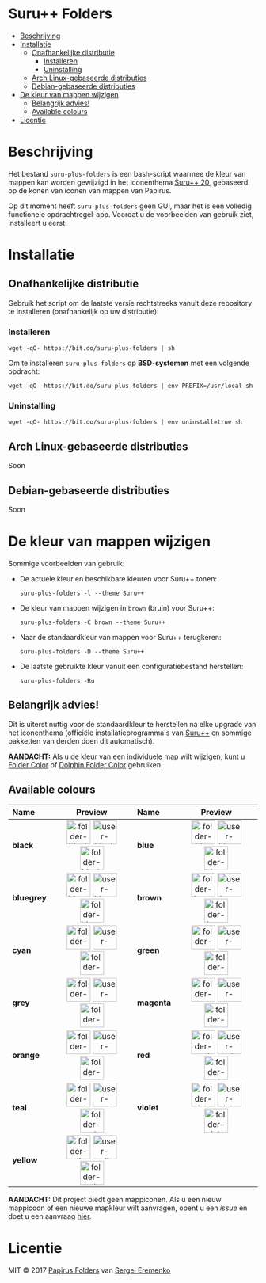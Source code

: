 <h1>Suru++ Folders</h1>

- [Beschrijving](#beschrijving)
- [Installatie](#installatie)
    - [Onafhankelijke distributie](#onafhankelijke-distributie)
        - [Installeren](#installeren)
        - [Uninstalling](#uninstalling)
    - [Arch Linux-gebaseerde distributies](#arch-linux-gebaseerde-distributies)
    - [Debian-gebaseerde distributies](#debian-gebaseerde-distributies)
- [De kleur van mappen wijzigen](#de-kleur-van-mappen-wijzigen)
    - [Belangrijk advies!](#belangrijk-advies)
    - [Available colours](#available-colours)
- [Licentie](#licentie)

# Beschrijving

Het bestand `suru-plus-folders` is een bash-script waarmee de kleur van mappen kan worden gewijzigd in het iconenthema [Suru++ 20](https://github.com/gusbemacbe/suru-plus), gebaseerd op de konen van iconen van mappen van Papirus.

Op dit moment heeft `suru-plus-folders` geen GUI, maar het is een volledig functionele opdrachtregel-app. Voordat u de voorbeelden van gebruik ziet, installeert u eerst:

# Installatie

## Onafhankelijke distributie

Gebruik het script om de laatste versie rechtstreeks vanuit deze repository te installeren (onafhankelijk op uw distributie):

### Installeren

```
wget -qO- https://bit.do/suru-plus-folders | sh
```

Om te installeren `suru-plus-folders` op **BSD-systemen** met een volgende opdracht:

```
wget -qO- https://bit.do/suru-plus-folders | env PREFIX=/usr/local sh
```

### Uninstalling

```
wget -qO- https://bit.do/suru-plus-folders | env uninstall=true sh
```

## Arch Linux-gebaseerde distributies

Soon

## Debian-gebaseerde distributies

Soon

# De kleur van mappen wijzigen

Sommige voorbeelden van gebruik:

- De actuele kleur en beschikbare kleuren voor Suru++ tonen:
    ```
    suru-plus-folders -l --theme Suru++
    ```
- De kleur van mappen wijzigen in `brown` (bruin) voor Suru++:
    ```
    suru-plus-folders -C brown --theme Suru++
    ```
- Naar de standaardkleur van mappen voor Suru++ terugkeren:
    ```
    suru-plus-folders -D --theme Suru++
    ```
- De laatste gebruikte kleur vanuit een configuratiebestand herstellen:
    ```
    suru-plus-folders -Ru
    ```

## Belangrijk advies!

Dit is uiterst nuttig voor de standaardkleur te herstellen na elke upgrade van het iconenthema (officiële installatieprogramma's van [Suru++](https://github.com/gusbemacbe/suru-plus) en sommige pakketten van derden doen dit automatisch).

**AANDACHT:** Als u de kleur van een individuele map wilt wijzigen, kunt u [Folder Color](http://foldercolor.tuxfamily.org) of [Dolphin Folder Color](https://github.com/audoban/dolphin-folder-color) gebruiken.

## Available colours

<table>
            <thead>
                <tr>
                    <th style="text-align:left">Name</th>
                    <th style="text-align:center">Preview</th>
                    <th style="text-align:left">Name</th>
                    <th style="text-align:center">Preview</th>
                </tr>
            </thead>
            <tbody>
                <tr>
                    <td style="text-align:left"><strong>black</strong></td>
                    <td style="text-align:center"><img src="https://cdn.jsdelivr.net/gh/gusbemacbe/suru-plus@4d3b22b033d2571ddcedf4736d996ea3b6765a94/places/64/folder-black.svg" height="48px" width="48px" 
                            alt="folder-black"> <img src="https://cdn.jsdelivr.net/gh/gusbemacbe/suru-plus@4d3b22b033d2571ddcedf4736d996ea3b6765a94/places/64/user-black-home.svg" height="48px" width="48px" 
                            alt="user-black-home"> <img src="https://cdn.jsdelivr.net/gh/gusbemacbe/suru-plus@4d3b22b033d2571ddcedf4736d996ea3b6765a94/places/64/folder-black-download.svg" height="48px" width="48px" 
                            alt="folder-black-download"></td>
                    <td style="text-align:left"><strong>blue</strong></td>
                    <td style="text-align:center"><img src="https://cdn.jsdelivr.net/gh/gusbemacbe/suru-plus@4d3b22b033d2571ddcedf4736d996ea3b6765a94/places/64/folder-blue.svg" height="48px" width="48px" 
                            alt="folder-blue"> <img src="https://cdn.jsdelivr.net/gh/gusbemacbe/suru-plus@4d3b22b033d2571ddcedf4736d996ea3b6765a94/places/64/user-blue-home.svg" height="48px" width="48px" 
                            alt="user-blue-home"> <img src="https://cdn.jsdelivr.net/gh/gusbemacbe/suru-plus@4d3b22b033d2571ddcedf4736d996ea3b6765a94/places/64/folder-blue-download.svg" height="48px" width="48px" 
                            alt="folder-blue-download"></td>
                </tr>
                <tr>
                    <td style="text-align:left"><strong>bluegrey</strong></td>
                    <td style="text-align:center"><img src="https://cdn.jsdelivr.net/gh/gusbemacbe/suru-plus@4d3b22b033d2571ddcedf4736d996ea3b6765a94/places/64/folder-bluegrey.svg" height="48px" width="48px" 
                            alt="folder-bluegrey"> <img src="https://cdn.jsdelivr.net/gh/gusbemacbe/suru-plus@4d3b22b033d2571ddcedf4736d996ea3b6765a94/places/64/user-bluegrey-home.svg" height="48px" width="48px" 
                            alt="user-bluegrey-home"> <img src="https://cdn.jsdelivr.net/gh/gusbemacbe/suru-plus@4d3b22b033d2571ddcedf4736d996ea3b6765a94/places/64/folder-bluegrey-download.svg" height="48px" width="48px" 
                            alt="folder-bluegrey-download"></td>
                    <td style="text-align:left"><strong>brown</strong></td>
                    <td style="text-align:center"><img src="https://cdn.jsdelivr.net/gh/gusbemacbe/suru-plus@4d3b22b033d2571ddcedf4736d996ea3b6765a94/places/64/folder-brown.svg" height="48px" width="48px" 
                            alt="folder-brown"> <img src="https://cdn.jsdelivr.net/gh/gusbemacbe/suru-plus@4d3b22b033d2571ddcedf4736d996ea3b6765a94/places/64/user-brown-home.svg" height="48px" width="48px" 
                            alt="user-brown-home"> <img src="https://cdn.jsdelivr.net/gh/gusbemacbe/suru-plus@4d3b22b033d2571ddcedf4736d996ea3b6765a94/places/64/folder-brown-download.svg" height="48px" width="48px" 
                            alt="folder-brown-download"></td>
                </tr>
                <tr>
                    <td style="text-align:left"><strong>cyan</strong></td>
                    <td style="text-align:center"><img src="https://cdn.jsdelivr.net/gh/gusbemacbe/suru-plus@4d3b22b033d2571ddcedf4736d996ea3b6765a94/places/64/folder-cyan.svg" height="48px" width="48px" 
                            alt="folder-cyan"> <img src="https://cdn.jsdelivr.net/gh/gusbemacbe/suru-plus@4d3b22b033d2571ddcedf4736d996ea3b6765a94/places/64/user-cyan-home.svg" height="48px" width="48px" 
                            alt="user-cyan-home"> <img src="https://cdn.jsdelivr.net/gh/gusbemacbe/suru-plus@4d3b22b033d2571ddcedf4736d996ea3b6765a94/places/64/folder-cyan-download.svg" height="48px" width="48px" 
                            alt="folder-cyan-download"></td>
                    <td style="text-align:left"><strong>green</strong></td>
                    <td style="text-align:center"><img src="https://cdn.jsdelivr.net/gh/gusbemacbe/suru-plus@4d3b22b033d2571ddcedf4736d996ea3b6765a94/places/64/folder-green.svg" height="48px" width="48px" 
                            alt="folder-green"> <img src="https://cdn.jsdelivr.net/gh/gusbemacbe/suru-plus@4d3b22b033d2571ddcedf4736d996ea3b6765a94/places/64/user-green-home.svg" height="48px" width="48px" 
                            alt="user-green-home"> <img src="https://cdn.jsdelivr.net/gh/gusbemacbe/suru-plus@4d3b22b033d2571ddcedf4736d996ea3b6765a94/places/64/folder-green-download.svg" height="48px" width="48px" 
                            alt="folder-green-download"></td>
                </tr>
                <tr>
                    <td style="text-align:left"><strong>grey</strong></td>
                    <td style="text-align:center"><img src="https://cdn.jsdelivr.net/gh/gusbemacbe/suru-plus@4d3b22b033d2571ddcedf4736d996ea3b6765a94/places/64/folder-grey.svg" height="48px" width="48px" 
                            alt="folder-grey"> <img src="https://cdn.jsdelivr.net/gh/gusbemacbe/suru-plus@4d3b22b033d2571ddcedf4736d996ea3b6765a94/places/64/user-grey-home.svg" height="48px" width="48px" 
                            alt="user-grey-home"> <img src="https://cdn.jsdelivr.net/gh/gusbemacbe/suru-plus@4d3b22b033d2571ddcedf4736d996ea3b6765a94/places/64/folder-grey-download.svg" height="48px" width="48px" 
                            alt="folder-grey-download"></td>
                    <td style="text-align:left"><strong>magenta</strong></td>
                    <td style="text-align:center"><img src="https://cdn.jsdelivr.net/gh/gusbemacbe/suru-plus@4d3b22b033d2571ddcedf4736d996ea3b6765a94/places/64/folder-magenta.svg" height="48px" width="48px" 
                            alt="folder-magenta"> <img src="https://cdn.jsdelivr.net/gh/gusbemacbe/suru-plus@4d3b22b033d2571ddcedf4736d996ea3b6765a94/places/64/user-magenta-home.svg" height="48px" width="48px" 
                            alt="user-magenta-home"> <img src="https://cdn.jsdelivr.net/gh/gusbemacbe/suru-plus@4d3b22b033d2571ddcedf4736d996ea3b6765a94/places/64/folder-magenta-download.svg" height="48px" width="48px" 
                            alt="folder-magenta-download"></td>
                </tr>
                <tr>
                    <td style="text-align:left"><strong>orange</strong></td>
                    <td style="text-align:center"><img src="https://cdn.jsdelivr.net/gh/gusbemacbe/suru-plus@4d3b22b033d2571ddcedf4736d996ea3b6765a94/places/64/folder-orange.svg" height="48px" width="48px" 
                            alt="folder-orange"> <img src="https://cdn.jsdelivr.net/gh/gusbemacbe/suru-plus@4d3b22b033d2571ddcedf4736d996ea3b6765a94/places/64/user-orange-home.svg" height="48px" width="48px" 
                            alt="user-orange-home"> <img src="https://cdn.jsdelivr.net/gh/gusbemacbe/suru-plus@4d3b22b033d2571ddcedf4736d996ea3b6765a94/places/64/folder-orange-download.svg" height="48px" width="48px" 
                            alt="folder-orange-download"></td>
                    <td style="text-align:left"><strong>red</strong></td>
                    <td style="text-align:center"><img src="https://cdn.jsdelivr.net/gh/gusbemacbe/suru-plus@4d3b22b033d2571ddcedf4736d996ea3b6765a94/places/64/folder-red.svg" height="48px" width="48px" 
                            alt="folder-red"> <img src="https://cdn.jsdelivr.net/gh/gusbemacbe/suru-plus@4d3b22b033d2571ddcedf4736d996ea3b6765a94/places/64/user-red-home.svg" height="48px" width="48px" 
                            alt="user-red-home"> <img src="https://cdn.jsdelivr.net/gh/gusbemacbe/suru-plus@4d3b22b033d2571ddcedf4736d996ea3b6765a94/places/64/folder-red-download.svg" height="48px" width="48px" 
                            alt="folder-red-download"></td>
                </tr>
                <tr>
                    <td style="text-align:left"><strong>teal</strong></td>
                    <td style="text-align:center"><img src="https://cdn.jsdelivr.net/gh/gusbemacbe/suru-plus@4d3b22b033d2571ddcedf4736d996ea3b6765a94/places/64/folder-teal.svg" height="48px" width="48px" 
                            alt="folder-teal"> <img src="https://cdn.jsdelivr.net/gh/gusbemacbe/suru-plus@4d3b22b033d2571ddcedf4736d996ea3b6765a94/places/64/user-teal-home.svg" height="48px" width="48px" 
                            alt="user-teal-home"> <img src="https://cdn.jsdelivr.net/gh/gusbemacbe/suru-plus@4d3b22b033d2571ddcedf4736d996ea3b6765a94/places/64/folder-teal-download.svg" height="48px" width="48px" 
                            alt="folder-teal-download"></td>
                    <td style="text-align:left"><strong>violet</strong></td>
                    <td style="text-align:center"><img src="https://cdn.jsdelivr.net/gh/gusbemacbe/suru-plus@4d3b22b033d2571ddcedf4736d996ea3b6765a94/places/64/folder-violet.svg" height="48px" width="48px" 
                            alt="folder-violet"> <img src="https://cdn.jsdelivr.net/gh/gusbemacbe/suru-plus@4d3b22b033d2571ddcedf4736d996ea3b6765a94/places/64/user-violet-home.svg" height="48px" width="48px" 
                            alt="user-violet-home"> <img src="https://cdn.jsdelivr.net/gh/gusbemacbe/suru-plus@4d3b22b033d2571ddcedf4736d996ea3b6765a94/places/64/folder-violet-download.svg" height="48px" width="48px" 
                            alt="folder-violet-download"></td>
                </tr>
                <tr>
                    <td style="text-align:left"><strong>yellow</strong></td>
                    <td style="text-align:center"><img src="https://cdn.jsdelivr.net/gh/gusbemacbe/suru-plus@4d3b22b033d2571ddcedf4736d996ea3b6765a94/places/64/folder-yellow.svg" height="48px" width="48px" 
                            alt="folder-yellow"> <img src="https://cdn.jsdelivr.net/gh/gusbemacbe/suru-plus@4d3b22b033d2571ddcedf4736d996ea3b6765a94/places/64/user-yellow-home.svg" height="48px" width="48px" 
                            alt="user-yellow-home"> <img src="https://cdn.jsdelivr.net/gh/gusbemacbe/suru-plus@4d3b22b033d2571ddcedf4736d996ea3b6765a94/places/64/folder-yellow-download.svg" height="48px" width="48px" 
                            alt="folder-yellow-download"></td>
                    <td style="text-align:left"></td>
                    <td style="text-align:center"></td>
                </tr>
            </tbody>
        </table>

**AANDACHT:** Dit project biedt geen mappiconen. Als u een nieuw mappicoon of een nieuwe mapkleur wilt aanvragen, opent u een *issue* en doet u een aanvraag [hier](https://github.com/gusbemacbe/suru-plus/issues/new).

# Licentie

MIT © 2017 [Papirus Folders](https://github.com/PapirusDevelopmentTeam/papirus-folders) van [Sergei Eremenko](https://github.com/SmartFinn)
